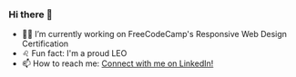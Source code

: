 ### Hi there 👋
- :woman_technologist: I’m currently working on FreeCodeCamp's Responsive Web Design Certification
- ♌ Fun fact: I'm a proud LEO
- 📫 How to reach me: [Connect with me on LinkedIn!](https://www.linkedin.com/in/nmandisa/)
<!--
**neariahm/neariahm** is a ✨ _special_ ✨ repository because its `README.md` (this file) appears on your GitHub profile.

Here are some ideas to get you started:

- 🔭 I’m currently working on Udacity's Java Programming Nanodegree
- 🌱 I’m currently learning Android Mobile Development 
- 👯 I’m looking to collaborate on ...
- 🤔 I’m looking for help with transitioning into product management
- 💬 Ask me about ...
- 📫 How to reach me: ...
- 😄 Pronouns: ...
- ⚡ Fun fact: ...
-->
